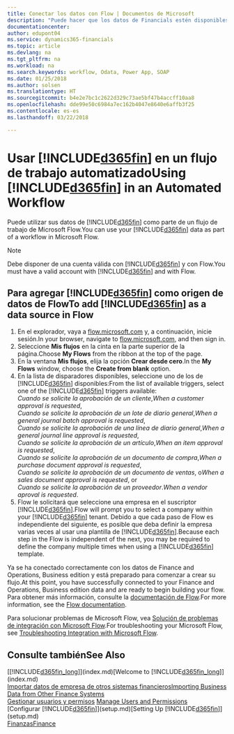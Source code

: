 ```yaml
---
title: Conectar los datos con Flow | Documentos de Microsoft
description: "Puede hacer que los datos de Financials estén disponibles como un origen de datos y especificar una URL de OData de sus servicios web para generar un flujo de trabajo automatizado."
documentationcenter: 
author: edupont04
ms.service: dynamics365-financials
ms.topic: article
ms.devlang: na
ms.tgt_pltfrm: na
ms.workload: na
ms.search.keywords: workflow, Odata, Power App, SOAP
ms.date: 01/25/2018
ms.author: solsen
ms.translationtype: HT
ms.sourcegitcommit: b4e2e7bc1c2622d329c73ae5bf47b4accff10aa8
ms.openlocfilehash: dde99e50c6984a7ec162b4047e8640e6affb3f25
ms.contentlocale: es-es
ms.lasthandoff: 03/22/2018

---
```

# <a name="using-included365finincludesd365finmdmd-in-an-automated-workflow"></a><span data-ttu-id="0a0a5-103">Usar [!INCLUDE[d365fin](includes/d365fin_md.md)] en un flujo de trabajo automatizado</span><span class="sxs-lookup"><span data-stu-id="0a0a5-103">Using [!INCLUDE[d365fin](includes/d365fin_md.md)] in an Automated Workflow</span></span>
<span data-ttu-id="0a0a5-104">Puede utilizar sus datos de [!INCLUDE[d365fin](includes/d365fin_md.md)] como parte de un flujo de trabajo de Microsoft Flow.</span><span class="sxs-lookup"><span data-stu-id="0a0a5-104">You can use your [!INCLUDE[d365fin](includes/d365fin_md.md)] data as part of a workflow in Microsoft Flow.</span></span>  

> [!NOTE]  
>   <span data-ttu-id="0a0a5-105">Debe disponer de una cuenta válida con [!INCLUDE[d365fin](includes/d365fin_md.md)] y con Flow.</span><span class="sxs-lookup"><span data-stu-id="0a0a5-105">You must have a valid account with [!INCLUDE[d365fin](includes/d365fin_md.md)] and with Flow.</span></span>  

## <a name="to-add-included365finincludesd365finmdmd-as-a-data-source-in-flow"></a><span data-ttu-id="0a0a5-106">Para agregar [!INCLUDE[d365fin](includes/d365fin_md.md)] como origen de datos de Flow</span><span class="sxs-lookup"><span data-stu-id="0a0a5-106">To add [!INCLUDE[d365fin](includes/d365fin_md.md)] as a data source in Flow</span></span>
1. <span data-ttu-id="0a0a5-107">En el explorador, vaya a [flow.microsoft.com](https://flow.microsoft.com/en-us/) y, a continuación, inicie sesión.</span><span class="sxs-lookup"><span data-stu-id="0a0a5-107">In your browser, navigate to [flow.microsoft.com](https://flow.microsoft.com/en-us/), and then sign in.</span></span>
2. <span data-ttu-id="0a0a5-108">Seleccione **Mis flujos** en la cinta en la parte superior de la página.</span><span class="sxs-lookup"><span data-stu-id="0a0a5-108">Choose **My Flows** from the ribbon at the top of the page.</span></span>
3. <span data-ttu-id="0a0a5-109">En la ventana **Mis flujos**, elija la opción **Crear desde cero**.</span><span class="sxs-lookup"><span data-stu-id="0a0a5-109">In the **My Flows** window, choose the **Create from blank** option.</span></span>
4. <span data-ttu-id="0a0a5-110">En la lista de disparadores disponibles, seleccione uno de los de [!INCLUDE[d365fin](includes/d365fin_md.md)] disponibles:</span><span class="sxs-lookup"><span data-stu-id="0a0a5-110">From the list of available triggers, select one of the [!INCLUDE[d365fin](includes/d365fin_md.md)] triggers available:</span></span>  
    <span data-ttu-id="0a0a5-111">*Cuando se solicite la aprobación de un cliente*,</span><span class="sxs-lookup"><span data-stu-id="0a0a5-111">*When a customer approval is requested*,</span></span>  
    <span data-ttu-id="0a0a5-112">*Cuando se solicite la aprobación de un lote de diario general*,</span><span class="sxs-lookup"><span data-stu-id="0a0a5-112">*When a general journal batch approval is requested*,</span></span>  
    <span data-ttu-id="0a0a5-113">*Cuando se solicite la aprobación de una línea de diario general*,</span><span class="sxs-lookup"><span data-stu-id="0a0a5-113">*When a general journal line approval is requested*,</span></span>  
    <span data-ttu-id="0a0a5-114">*Cuando se solicite la aprobación de un artículo*,</span><span class="sxs-lookup"><span data-stu-id="0a0a5-114">*When an item approval is requested*,</span></span>  
    <span data-ttu-id="0a0a5-115">*Cuando se solicite la aprobación de un documento de compra*,</span><span class="sxs-lookup"><span data-stu-id="0a0a5-115">*When a purchase document approval is requested*,</span></span>  
    <span data-ttu-id="0a0a5-116">*Cuando se solicite la aprobación de un documento de ventas*, o</span><span class="sxs-lookup"><span data-stu-id="0a0a5-116">*When a sales document approval is requested*, or</span></span>  
    <span data-ttu-id="0a0a5-117">*Cuando se solicite la aprobación de un proveedor*.</span><span class="sxs-lookup"><span data-stu-id="0a0a5-117">*When a vendor aproval is requested*.</span></span>
5. <span data-ttu-id="0a0a5-118">Flow le solicitará que seleccione una empresa en el suscriptor [!INCLUDE[d365fin](includes/d365fin_md.md)].</span><span class="sxs-lookup"><span data-stu-id="0a0a5-118">Flow will prompt you to select a company within your [!INCLUDE[d365fin](includes/d365fin_md.md)] tenant.</span></span> <span data-ttu-id="0a0a5-119">Debido a que cada paso de Flow es independiente del siguiente, es posible que deba definir la empresa varias veces al usar una plantilla de [!INCLUDE[d365fin](includes/d365fin_md.md)].</span><span class="sxs-lookup"><span data-stu-id="0a0a5-119">Because each step in the Flow is independent of the next, you may be required to define the company multiple times when using a [!INCLUDE[d365fin](includes/d365fin_md.md)] template.</span></span>

<span data-ttu-id="0a0a5-120">Ya se ha conectado correctamente con los datos de Finance and Operations, Business edition y está preparado para comenzar a crear su flujo.</span><span class="sxs-lookup"><span data-stu-id="0a0a5-120">At this point, you have successfully connected to your Finance and Operations, Business edition data and are ready to begin building your flow.</span></span> <span data-ttu-id="0a0a5-121">Para obtener más información, consulte la [documentación de Flow](https://flow.microsoft.com/documentation/getting-started/).</span><span class="sxs-lookup"><span data-stu-id="0a0a5-121">For more information, see the [Flow documentation](https://flow.microsoft.com/documentation/getting-started/).</span></span>

<span data-ttu-id="0a0a5-122">Para solucionar problemas de Microsoft Flow, vea [Solución de problemas de integración con Microsoft Flow](across-troubleshooting-how-use-financials-data-source-flow.md).</span><span class="sxs-lookup"><span data-stu-id="0a0a5-122">For troubleshooting your Microsoft Flow, see [Troubleshooting Integration with Microsoft Flow](across-troubleshooting-how-use-financials-data-source-flow.md).</span></span>

## <a name="see-also"></a><span data-ttu-id="0a0a5-123">Consulte también</span><span class="sxs-lookup"><span data-stu-id="0a0a5-123">See Also</span></span>
<span data-ttu-id="0a0a5-124">[[!INCLUDE[d365fin_long](includes/d365fin_long_md.md)]](index.md)</span><span class="sxs-lookup"><span data-stu-id="0a0a5-124">[Welcome to [!INCLUDE[d365fin_long](includes/d365fin_long_md.md)]](index.md)</span></span>  
[<span data-ttu-id="0a0a5-125">Importar datos de empresa de otros sistemas financieros</span><span class="sxs-lookup"><span data-stu-id="0a0a5-125">Importing Business Data from Other Finance Systems</span></span>](upload-data.md)  
<span data-ttu-id="0a0a5-126">[Gestionar usuarios y permisos](ui-how-users-permissions.md)  </span><span class="sxs-lookup"><span data-stu-id="0a0a5-126">[Manage Users and Permissions](ui-how-users-permissions.md)  </span></span>  
<span data-ttu-id="0a0a5-127">[Configurar [!INCLUDE[d365fin](includes/d365fin_md.md)]](setup.md)</span><span class="sxs-lookup"><span data-stu-id="0a0a5-127">[Setting Up [!INCLUDE[d365fin](includes/d365fin_md.md)]](setup.md)</span></span>  
[<span data-ttu-id="0a0a5-128">Finanzas</span><span class="sxs-lookup"><span data-stu-id="0a0a5-128">Finance</span></span>](finance.md)  

